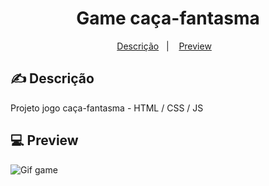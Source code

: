 <h1 align="center"> Game caça-fantasma </h1>

<p align="center">
  <a href="#-descrição">Descrição</a>&nbsp;&nbsp;&nbsp;|&nbsp;&nbsp;&nbsp;
  <a href="#-preview">Preview</a>&nbsp;&nbsp;&nbsp;
  
</p>
 
## ✍ Descrição

Projeto jogo caça-fantasma - HTML / CSS / JS

## 💻 Preview
![Gif game](https://github.com/lais-mm/game-caca-fantasma/blob/master/imagens/fantasma-readme.gif)

